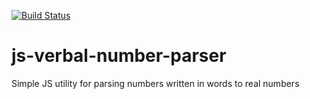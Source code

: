[![Build Status](https://api.shippable.com/projects/545a85b5a85d45d063d91450/badge?branchName=master)](https://app.shippable.com/projects/545a85b5a85d45d063d91450/builds/latest)

js-verbal-number-parser
=======================

Simple JS utility for parsing numbers written in words to real numbers
